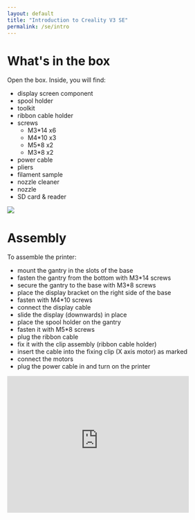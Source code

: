 ```yaml
---
layout: default
title: "Introduction to Creality V3 SE"
permalink: /se/intro
---
```

# What's in the box

Open the box. Inside, you will find:
  - display screen component
  - spool holder
  - toolkit
  - ribbon cable holder
  - screws
    - M3*14 x6
    - M4*10 x3
    - M5*8 x2
    - M3*8 x2
  - power cable
  - pliers
  - filament sample
  - nozzle cleaner
  - nozzle
  - SD card & reader

![](assets/what's_in_the_box.png)

# Assembly

To assemble the printer:
- mount the gantry in the slots of the base
- fasten the gantry from the bottom with M3*14 screws
- secure the gantry to the base with M3*8 screws
- place the display bracket on the right side of the base
- fasten with M4*10 screws
- connect the display cable
- slide the display (downwards) in place
- place the spool holder on the gantry
- fasten it with M5*8 screws
- plug the ribbon cable
- fix it with the clip assembly (ribbon cable holder)
- insert the cable into the fixing clip (X axis motor) as marked
- connect the motors
- plug the power cable in and turn on the printer

<iframe width="420" height="315" src="http://www.youtube.com/embed/hWy3ZpEaZsE" frameborder="0" allowfullscreen></iframe>
